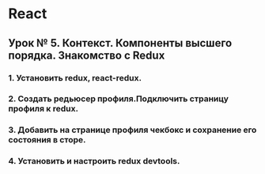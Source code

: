 # React

## Урок № 5. Контекст. Компоненты высшего порядка. Знакомство с Redux

### 1. Установить redux, react-redux.

### 2. Создать редьюсер профиля.Подключить страницу профиля к redux.

### 3. Добавить на странице профиля чекбокс и сохранение его состояния в сторе.

### 4. Установить и настроить redux devtools.
